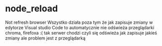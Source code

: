 # node_reload
Not refresh browser
Wszystko działa poza tym że jak zapisuje zmiany w edytorze Visual studio Code to automatycznie nie odświeża przeglądarki chroma, firefoxa :(
tak serwer chodzi czyli się odświeża jak zapisuje jakieś zmiany ale problem jest z przeglądarką
